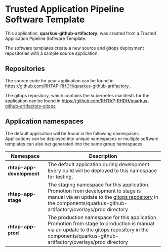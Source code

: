 # Trusted Application Pipeline Software Template

This application, **quarkus-github-artifactory**, was created from a Trusted Application Pipeline Software Template.

The software templates create a new source and gitops deployment repositories with a sample source application. 

## Repositories

The source code for your application can be found in [https://github.com/RHTAP-RHDH/quarkus-github-artifactory ](https://github.com/RHTAP-RHDH/quarkus-github-artifactory ).
 
The gitops repository, which contains the kubernetes manifests for the application can be found in 
[https://github.com/RHTAP-RHDH/quarkus-github-artifactory-gitops ](https://github.com/RHTAP-RHDH/quarkus-github-artifactory-gitops ) 

## Application namespaces 

The default application will be found in the following namespaces. Applications can be deployed into unique namespaces or multiple software templates can also bet generated into the same group namespaces.  

|  Namespace   |  Description   |  
| -------- | -------- |   
| **rhtap-app-development** | The default application during development. Every build will be deployed to this namespace for testing. | 
| **rhtap-app-stage** | The staging namespace for this application. Promotion from development to stage is manual via an update to the [gitops repository](https://github.com/RHTAP-RHDH/quarkus-github-artifactory-gitops ) in the components/quarkus-github-artifactory/overlays/prod directory |  
| **rhtap-app-prod** | The production namespace for this application. Promotion from stage to production is manual via an update to the [gitops repository](https://github.com/RHTAP-RHDH/quarkus-github-artifactory-gitops ) in the components/quarkus-github-artifactory/overlays/prod directory | 
